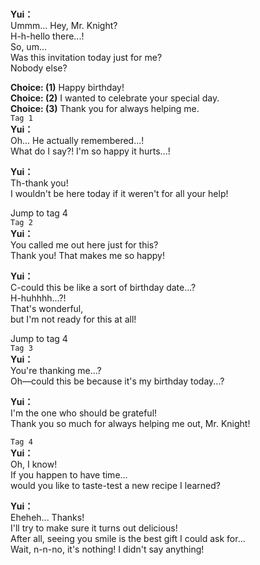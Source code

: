 # 

  
**Yui：**  
Ummm... Hey, Mr. Knight?  
H-h-hello there...!  
 So, um...  
Was this invitation today just for me?  
 Nobody else?  
  
**Choice: (1)**  Happy birthday!  
**Choice: (2)**  I wanted to celebrate your special day.  
**Choice: (3)**  Thank you for always helping me.  
`Tag 1`  
**Yui：**  
Oh... He actually remembered...!  
What do I say?! I'm so happy it hurts...!  
  
**Yui：**  
Th-thank you!  
I wouldn't be here today if it weren't for all your help!  
  
Jump to tag 4  
`Tag 2`  
**Yui：**  
You called me out here just for this?  
Thank you! That makes me so happy!  
  
**Yui：**  
C-could this be like a sort of birthday date...?  
H-huhhhh...?!  
That's wonderful,  
 but I'm not ready for this at all!  
  
Jump to tag 4  
`Tag 3`  
**Yui：**  
You're thanking me...?  
Oh—could this be because it's my birthday today...?  
  
**Yui：**  
I'm the one who should be grateful!  
Thank you so much for always helping me out, Mr. Knight!  
  
`Tag 4`  
**Yui：**  
Oh, I know!  
 If you happen to have time...  
would you like to taste-test a new recipe I learned?  
  
**Yui：**  
Eheheh... Thanks!  
 I'll try to make sure it turns out delicious!  
After all, seeing you smile is the best gift I could ask for...  
Wait, n-n-no, it's nothing! I didn't say anything!  
